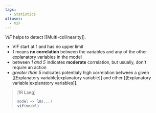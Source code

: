 ```yaml
---
tags:
  - Statistics
aliases:
  - VIF
---
```

*VIF* helps to detect [[Multi-collinearity]].

- VIF start at 1 and has no upper limit
- *1* means **no correlation** between the variables and any of the other explanatory variables in the model
- between *1 and 5* indicates **moderate** correlation, but usually, don't require an action
- *greater than 5* indicates potentialy high correlation between a given [[Explanatory variable|explanatory variable]] and other [[Explanatory variable|explanatory variables]].

>[!R Lang]
>```R
>model <- lm(...)
>vif(model)
>```
